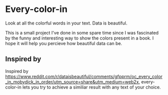 # Every-color-in
 Look at all the colorful words in your text. Data is beautiful.

This is a small project I've done in some spare time since I was fascinated by the funny and interesting way to show the colors present in a book. I hope it will help you percieve how beautiful data can be.

## Inspired by
Inspired by https://www.reddit.com/r/dataisbeautiful/comments/gfpprm/oc_every_color_in_mobydick_in_order/utm_source=share&utm_medium=web2x, 
every-color-in lets you try to achieve a similiar result with any text of your choice.
